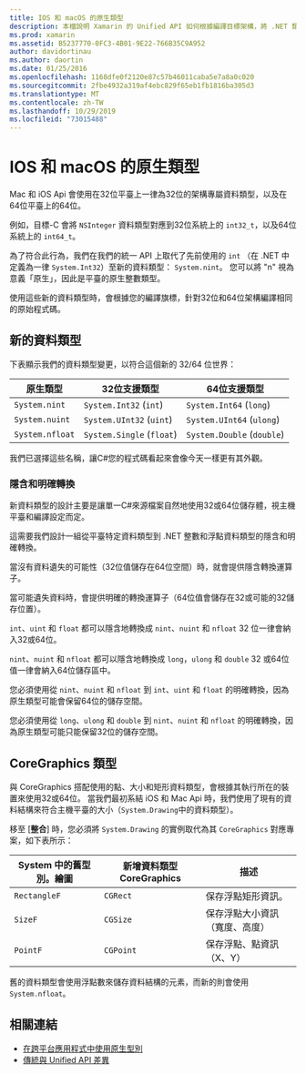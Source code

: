 ```yaml
---
title: IOS 和 macOS 的原生類型
description: 本檔說明 Xamarin 的 Unified API 如何根據編譯目標架構，將 .NET 類型對應到32位和64位原生類型。
ms.prod: xamarin
ms.assetid: B5237770-0FC3-4B01-9E22-766B35C9A952
author: davidortinau
ms.author: daortin
ms.date: 01/25/2016
ms.openlocfilehash: 1168dfe0f2120e87c57b46011caba5e7a8a0c020
ms.sourcegitcommit: 2fbe4932a319af4ebc829f65eb1fb1816ba305d3
ms.translationtype: MT
ms.contentlocale: zh-TW
ms.lasthandoff: 10/29/2019
ms.locfileid: "73015488"
---
```

# <a name="native-types-for-ios-and-macos"></a>IOS 和 macOS 的原生類型

Mac 和 iOS Api 會使用在32位平臺上一律為32位的架構專屬資料類型，以及在64位平臺上的64位。

例如，目標-C 會將 `NSInteger` 資料類型對應到32位系統上的 `int32_t`，以及64位系統上的 `int64_t`。

為了符合此行為，我們在我們的統一 API 上取代了先前使用的 `int` （在 .NET 中定義為一律 `System.Int32`）至新的資料類型： `System.nint`。 您可以將 "n" 視為意義「原生」，因此是平臺的原生整數類型。

使用這些新的資料類型時，會根據您的編譯旗標，針對32位和64位架構編譯相同的原始程式碼。

## <a name="new-data-types"></a>新的資料類型

下表顯示我們的資料類型變更，以符合這個新的 32/64 位世界：

|原生類型|32位支援類型|64位支援類型|
|--- |--- |--- |
|`System.nint`|`System.Int32` (`int`)|`System.Int64` (`long`)|
|`System.nuint`|`System.UInt32` (`uint`)|`System.UInt64` (`ulong`)|
|`System.nfloat`|`System.Single` (`float`)|`System.Double` (`double`)|

我們已選擇這些名稱，讓C#您的程式碼看起來會像今天一樣更有其外觀。

### <a name="implicit-and-explicit-conversions"></a>隱含和明確轉換

新資料類型的設計主要是讓單一C#來源檔案自然地使用32或64位儲存體，視主機平臺和編譯設定而定。

這需要我們設計一組從平臺特定資料類型到 .NET 整數和浮點資料類型的隱含和明確轉換。

當沒有資料遺失的可能性（32位值儲存在64位空間）時，就會提供隱含轉換運算子。

當可能遺失資料時，會提供明確的轉換運算子（64位值會儲存在32或可能的32儲存位置）。

`int`、`uint` 和 `float` 都可以隱含地轉換成 `nint`、`nuint` 和 `nfloat` 32 位一律會納入32或64位。

`nint`、`nuint` 和 `nfloat` 都可以隱含地轉換成 `long`，`ulong` 和 `double` 32 或64位值一律會納入64位儲存區中。

您必須使用從 `nint`、`nuint` 和 `nfloat` 到 `int`、`uint` 和 `float` 的明確轉換，因為原生類型可能會保留64位的儲存空間。

您必須使用從 `long`、`ulong` 和 `double` 到 `nint`、`nuint` 和 `nfloat` 的明確轉換，因為原生類型可能只能保留32位的儲存空間。

## <a name="coregraphics-types"></a>CoreGraphics 類型

與 CoreGraphics 搭配使用的點、大小和矩形資料類型，會根據其執行所在的裝置來使用32或64位。  當我們最初系結 iOS 和 Mac Api 時，我們使用了現有的資料結構來符合主機平臺的大小（`System.Drawing`中的資料類型）。

移至 [**整合**] 時，您必須將 `System.Drawing` 的實例取代為其 `CoreGraphics` 對應專案，如下表所示：

|System 中的舊型別。繪圖|新增資料類型 CoreGraphics|描述|
|--- |--- |--- |
|`RectangleF`|`CGRect`|保存浮點矩形資訊。|
|`SizeF`|`CGSize`|保存浮點大小資訊（寬度、高度）|
|`PointF`|`CGPoint`|保存浮點、點資訊（X、Y）|

舊的資料類型會使用浮點數來儲存資料結構的元素，而新的則會使用 `System.nfloat`。

## <a name="related-links"></a>相關連結

- [在跨平台應用程式中使用原生型別](~/cross-platform/macios/native-types-cross-platform.md)
- [傳統與 Unified API 差異](https://github.com/xamarin/release-notes-archive/blob/master/release-notes/ios/api_changes/classic-vs-unified-8.6.0/index.md)

